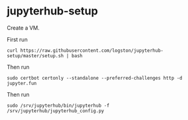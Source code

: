 # jupyterhub-setup

Create a VM.

First run 

    curl https://raw.githubusercontent.com/logston/jupyterhub-setup/master/setup.sh | bash
    
Then run 

    sudo certbot certonly --standalone --preferred-challenges http -d jupyter.fun

Then run 

    sudo /srv/jupyterhub/bin/jupyterhub -f /srv/jupyterhub/jupyterhub_config.py
